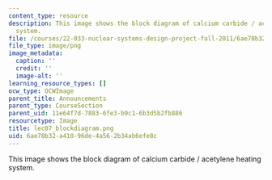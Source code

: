 ```yaml
---
content_type: resource
description: This image shows the block diagram of calcium carbide / acetylene heating
  system.
file: /courses/22-033-nuclear-systems-design-project-fall-2011/6ae78b32a41096de4a562b34ab6efe8c_lec07_blockdiagram.png
file_type: image/png
image_metadata:
  caption: ''
  credit: ''
  image-alt: ''
learning_resource_types: []
ocw_type: OCWImage
parent_title: Announcements
parent_type: CourseSection
parent_uid: 11e64f7d-7883-6fe3-b9c1-6b3d5b2fb886
resourcetype: Image
title: lec07_blockdiagram.png
uid: 6ae78b32-a410-96de-4a56-2b34ab6efe8c
---
```

This image shows the block diagram of calcium carbide / acetylene heating system.